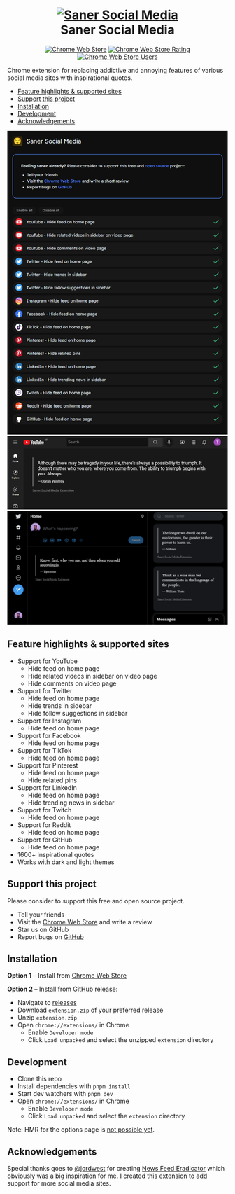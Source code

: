 <h1 align="center">
  <a href="https://chrome.google.com/webstore/detail/saner-social-media/opnoobcmpioggidgaejfkbopdphbfkkk"><img src="https://github.com/tobidalhof/sanersocialmedia/raw/main/.github/logo64.png" alt="Saner Social Media"></a>
  <br/>
  Saner Social Media
</h1>

<p align="center">
  <a href="https://chrome.google.com/webstore/detail/saner-social-media/opnoobcmpioggidgaejfkbopdphbfkkk"><img src="https://img.shields.io/chrome-web-store/v/opnoobcmpioggidgaejfkbopdphbfkkk?style=for-the-badge&logo=google-chrome&logoColor=white" alt="Chrome Web Store"></a>
  <a href="https://chrome.google.com/webstore/detail/saner-social-media/opnoobcmpioggidgaejfkbopdphbfkkk"><img src="https://img.shields.io/chrome-web-store/rating/opnoobcmpioggidgaejfkbopdphbfkkk?style=for-the-badge&logo=google-chrome&logoColor=white" alt="Chrome Web Store Rating"></a>
  <a href="https://chrome.google.com/webstore/detail/saner-social-media/opnoobcmpioggidgaejfkbopdphbfkkk"><img src="https://img.shields.io/chrome-web-store/users/opnoobcmpioggidgaejfkbopdphbfkkk?style=for-the-badge&logo=google-chrome&logoColor=white" alt="Chrome Web Store Users"></a>
</p>

Chrome extension for replacing addictive and annoying features of various social media sites with inspirational quotes.

- [Feature highlights & supported sites](#feature-highlights--supported-sites)
- [Support this project](#support-this-project)
- [Installation](#installation)
- [Development](#development)
- [Acknowledgements](#acknowledgements)

![Options](./.github/options.png)
![YouTube Home](./.github/youtube-home.png)
![Twitter Home](./.github/twitter-home.png)

## Feature highlights & supported sites

- Support for YouTube
  - Hide feed on home page
  - Hide related videos in sidebar on video page
  - Hide comments on video page
- Support for Twitter
  - Hide feed on home page
  - Hide trends in sidebar
  - Hide follow suggestions in sidebar
- Support for Instagram
  - Hide feed on home page
- Support for Facebook
  - Hide feed on home page
- Support for TikTok
  - Hide feed on home page
- Support for Pinterest
  - Hide feed on home page
  - Hide related pins
- Support for LinkedIn
  - Hide feed on home page
  - Hide trending news in sidebar
- Support for Twitch
  - Hide feed on home page
- Support for Reddit
  - Hide feed on home page
- Support for GitHub
  - Hide feed on home page
- 1600+ inspirational quotes
- Works with dark and light themes

## Support this project

Please consider to support this free and open source project.

- Tell your friends
- Visit the [Chrome Web Store](https://chrome.google.com/webstore/detail/saner-social-media/opnoobcmpioggidgaejfkbopdphbfkkk) and write a review
- Star us on GitHub
- Report bugs on [GitHub](https://github.com/tobidalhof/sanersocialmedia/issues)

## Installation

**Option 1** – Install from [Chrome Web Store](https://chrome.google.com/webstore/detail/saner-social-media/opnoobcmpioggidgaejfkbopdphbfkkk)

**Option 2** – Install from GitHub release:

- Navigate to [releases](https://github.com/tobidalhof/sanersocialmedia/releases)
- Download `extension.zip` of your preferred release
- Unzip `extension.zip`
- Open `chrome://extensions/` in Chrome
  - Enable `Developer mode`
  - Click `Load unpacked` and select the unzipped `extension` directory

## Development

- Clone this repo
- Install dependencies with `pnpm install`
- Start dev watchers with `pnpm dev`
- Open `chrome://extensions/` in Chrome
  - Enable `Developer mode`
  - Click `Load unpacked` and select the `extension` directory

Note: HMR for the options page is [not possible yet](https://github.com/antfu/vitesse-webext/issues/59#issuecomment-1011008367). 

## Acknowledgements

Special thanks goes to [@jordwest](https://github.com/jordwest) for creating [News Feed Eradicator](https://github.com/jordwest/news-feed-eradicator) which obviously was a big inspiration for me. I created this extension to add support for more social media sites.
